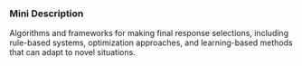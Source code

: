 ### Mini Description

Algorithms and frameworks for making final response selections, including rule-based systems, optimization approaches, and learning-based methods that can adapt to novel situations.
